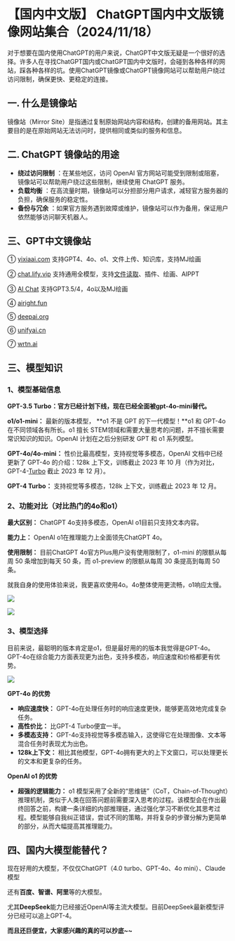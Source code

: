 # 【国内中文版】 ChatGPT国内中文版镜像网站集合（2024/11/18）

对于想要在国内使用ChatGPT的用户来说，ChatGPT中文版无疑是一个很好的选择。许多人在寻找ChatGPT国内或ChatGPT国内中文版时，会碰到各种各样的网站，踩各种各样的坑。使用ChatGPT镜像或ChatGPT镜像网站可以帮助用户绕过访问限制，确保更快、更稳定的连接。

## 一. 什么是**镜像站**

镜像站（Mirror Site）是指通过复制原始网站内容和结构，创建的备用网站。其主要目的是在原始网站无法访问时，提供相同或类似的服务和信息。

## 二. **ChatGPT 镜像站的用途**

* **绕过访问限制** ：在某些地区，访问 OpenAI 官方网站可能受到限制或阻塞，镜像站可以帮助用户绕过这些限制，继续使用 ChatGPT 服务。
* **负载均衡** ：在高流量时期，镜像站可以分担部分用户请求，减轻官方服务器的负担，确保服务的稳定性。
* **备份与冗余** ：如果官方服务遇到故障或维护，镜像站可以作为备用，保证用户依然能够访问聊天机器人。

## 三、GPT中文镜像站

① [yixiaai.com](https://www.yixiaai.com/) 支持GPT4、4o、o1、文件上传、知识库，支持MJ绘画

② [chat.lify.vip](https://chat.lify.vip/chat) 支持通用全模型，支持[文件读取](#)、插件、绘画、AIPPT

③ [AI Chat](https://guide1.lanjing.ai/) 支持GPT3.5/4，4o以及MJ绘画

④ [airight.fun](airight.fun)

⑤ [deepai.org](https://deepai.org/)

⑥ [unifyai.cn](https://unifyai.cn/)

⑦ [wrtn.ai](https://wrtn.ai/)


## 三、模型知识

### 1、模型基础信息

**GPT-3.5 Turbo：官方已经计划下线，现在已经全面被gpt-4o-mini替代。**

**o1/o1-mini：** 最新的版本模型， **o1 不是 GPT 的下一代模型！**o1 和 GPT-4o在不同领域各有所长。o1 擅长 STEM领域和需要大量思考的问题，并不擅长需要常识知识的知识。OpenAI 计划在之后分别研发 GPT 和 o1 系列模型。

**GPT-4o/4o-mini：** 性价比最高模型，支持视觉等多模态，OpenAI 文档中已经更新了 GPT-4o 的介绍：128k 上下文，训练截止 2023 年 10 月（作为对比，GPT-4-[Turbo](#) 截止 2023 年 12 月）。

**GPT-4 Turbo：** 支持视觉等多模态，128k 上下文，训练截止 2023 年 12 月。

### 2、功能对比（对比热门的4o和o1）

**最大区别：** ChatGPT 4o支持多模态，OpenAI o1目前只支持文本内容。

**能力上：** OpenAI o1在推理能力上全面领先ChatGPT 4o。

**使用限制：** 目前ChatGPT 4o官方Plus用户没有使用限制了，o1-mini 的限额从每周 50 条增加到每天 50 条，而 o1-preview 的限额从每周 30 条提高到每周 50 条。

就我自身的使用体验来说，我更喜欢使用4o。4o整体使用更流畅，o1响应太慢。

![](https://files.mdnice.com/user/75077/185e13e3-1476-47cd-b48f-b25c8a8de552.png)

![](https://files.mdnice.com/user/75077/3ad2fdca-5f8e-4a3c-afc5-5ab388b9e0a8.png)



### 3、模型选择

目前来说，最聪明的版本肯定是o1，但是最好用的的版本我觉得是GPT-4o。GPT-4o在综合能力方面表现更为出色，支持多模态，响应速度和价格都更有优势。

![](https://files.mdnice.com/user/75077/36bf246e-293c-4ea0-95b4-6c16ff664a86.png)


**GPT-4o 的优势**

* **响应速度快：** GPT-4o在处理任务时的响应速度更快，能够更高效地完成复杂任务。
* **高性价比：** 比GPT-4 Turbo便宜一半。
* **多模态支持：** GPT-4o支持视觉等多模态输入，这使得它在处理图像、文本等混合任务时表现尤为出色。
* **128k上下文：** 相比其他模型，GPT-4o拥有更大的上下文窗口，可以处理更长的文本和更复杂的任务。

**OpenAI o1 的优势**

* **超强的逻辑能力：** o1 模型采用了全新的“思维链”（CoT，Chain-of-Thought）推理机制，类似于人类在回答问题前需要深入思考的过程。该模型会在作出最终回答之前，构建一条详细的内部推理链，通过强化学习不断优化其思考过程。模型能够自我纠正错误，尝试不同的策略，并将复杂的步骤分解为更简单的部分，从而大幅提高其推理能力。

## 四、国内大模型能替代？

现在好用的大模型，不仅仅ChatGPT（4.0 turbo、GPT-4o、4o mini）、Claude 模型

还有**百度、智谱、阿里**等的大模型。

尤其**DeepSeek**能力已经接近OpenAI等主流大模型。目前DeepSeek最新模型评分已经可以追上GPT-4。

**而且还巨便宜，大家感兴趣的真的可以抄底~~**
